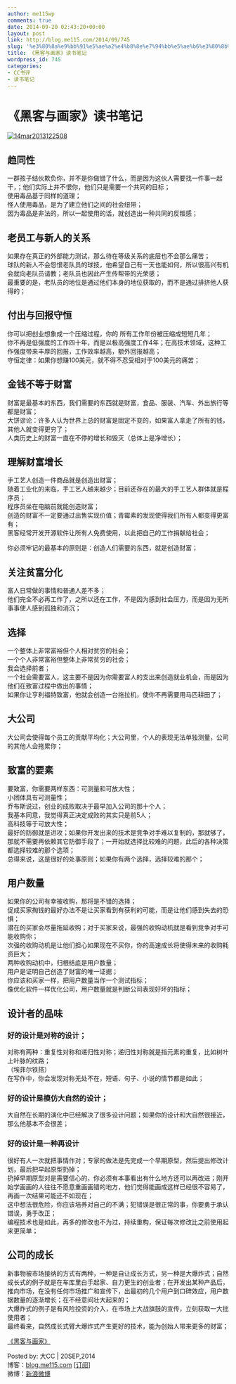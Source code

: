 ```yaml
---
author: me115wp
comments: true
date: 2014-09-20 02:43:20+00:00
layout: post
link: http://blog.me115.com/2014/09/745
slug: '%e3%80%8a%e9%bb%91%e5%ae%a2%e4%b8%8e%e7%94%bb%e5%ae%b6%e3%80%8b%e8%af%bb%e4%b9%a6%e7%ac%94%e8%ae%b0'
title: 《黑客与画家》读书笔记
wordpress_id: 745
categories:
- CC书评
- 读书笔记
---
```


# 《黑客与画家》读书笔记





[![14mar2013122508](http://blog.me115.com/wp-content/uploads/2014/09/14mar2013122508.jpg)](http://www.amazon.cn/%E9%BB%91%E5%AE%A2%E4%B8%8E%E7%94%BB%E5%AE%B6-%E7%A1%85%E8%B0%B7%E5%88%9B%E4%B8%9A%E4%B9%8B%E7%88%B6Paul-Graham%E6%96%87%E9%9B%86-%E9%98%AE%E4%B8%80%E5%B3%B0/dp/B004WHZGZQ?SubscriptionId=AKIAJOMEZLLKFEWYT4PQ&tag=z08-23&linkCode=xm2&camp=2025&creative=165953&creativeASIN=B004WHZGZQ)





## 趋同性





一群孩子结伙欺负你，并不是你做错了什么，而是因为这伙人需要找一件事一起干，；他们实际上并不恨你，他们只是需要一个共同的目标；      
使用毒品基于同样的道理；       
怪人使用毒品，是为了建立他们之间的社会纽带；       
因为毒品是非法的，所以一起使用的话，就创造出一种共同的反叛感；





## 老员工与新人的关系





如果存在真正的外部能力测试，那么待在等级关系的底层也不会那么痛苦；      
球队的新人不会怨恨老队员的球技，他希望自己有一天也能如何，所以很高兴有机会就向老队员请教；老队员也因此产生传帮带的光荣感；       
最重要的是，老队员的地位是通过他们本身的地位获取的，而不是通过排挤他人获得的；





## 付出与回报守恒





你可以把创业想象成一个压缩过程，你的 所有工作年份被压缩成短短几年；      
你不再是低强度的工作四十年，而是以极高强度工作4年；在高技术领域，这种工作强度带来丰厚的回报，工作效率越高，额外回报越高；       
守恒定律：如果你想赚100美元，就不得不忍受相对于100美元的痛苦；





## 金钱不等于财富





财富是最基本的东西，我们需要的东西就是财富，食品、服装、汽车、外出旅行等都是财富；      
大饼谬论：许多人认为世界上总的财富是固定不变的，如果富人拿走了所有的钱，其他人就变得更穷了；       
人类历史上的财富一直在不停的增长和毁灭（总体上是净增长）；





## 理解财富增长





手工艺人创造一件商品就是创造出财富；      
随着工业化的来临，手工艺人越来越少；目前还存在的最大的手工艺人群体就是程序员；       
程序员坐在电脑前就能创造财富；       
创造的财富不一定要通过出售实现价值；青霉素的发现使得我们所有人都变得更富有；       
黑客经常开发开源软件让所有人免费使用，以此把自己的工作捐献给社会；





你必须牢记的最基本的原则是：创造人们需要的东西，就是创造财富；





## 关注贫富分化





富人日常做的事情和普通人差不多；      
他们完全不必再工作了，之所以还在工作，不是因为感到社会压力，而是因为无所事事使人感到孤独和消沉；





## 选择





一个整体上非常富裕但个人相对贫穷的社会；      
一个个人非常富裕但整体上非常贫穷的社会；       
我会选择前者；       
一个社会需要富人，这主要不是因为你需要富人的支出来创造就业机会，而是因为他们在致富过程中做出的事情；       
如果你让亨利福特致富，他就会创造一台拖拉机，使你不再需要用马匹耕田了；





## 大公司





大公司会使得每个员工的贡献平均化；大公司里，个人的表现无法单独测量，公司的其他人会拖累你；





## 致富的要素





要致富，你需要两样东西：可测量和可放大性；      
小团体具有可测量性；       
乔布斯说过，创业的成败取决于最早加入公司的那十个人；       
我基本同意，我觉得真正决定成败的其实只是前5人；       
高科技等于可放大性；       
最好的防御就是进攻；如果你开发出来的技术是竞争对手难以复制的，那就够了，那就不需要再依赖其它防御手段了；一开始就选择比较难的问题，此后的各种决策都选择较难的那个选项；       
总得来说，这是很好的处事原则；如果你有两个选择，选择较难的那个；





## 用户数量





如果你的公司有幸被收购，那将是不错的选择；      
促成买家掏钱的最好办法不是让买家看到有获利的可能，而是让他们感到失去的恐惧；       
潜在的买家会尽量拖延收购；对于买家来说，最强的收购动机就是看到竞争对手可能收购你；       
次强的收购动机是让他们担心如果现在不买你，你的高速成长将使得未来的收购耗资巨大；       
两种收购动机中，归根结底是用户数量；       
用户是证明自己创造了财富的唯一证据；       
你应该和买家一样，把用户数量当作一个测试指标；       
像优化软件一样优化公司，用户数量就是判断公司表现好坏的指标；





## 设计者的品味





### 好的设计是对称的设计；





对称有两种：重复性对称和递归性对称；递归性对称就是指元素的重复，比如树叶上叶脉的纹路；      
（埃菲尔铁搭）       
在写作中，你会发现对称无处不在，短语、句子、小说的情节都是如此；





### 好的设计是模仿大自然的设计；





大自然在长期的演化中已经解决了很多设计问题；如果你的设计和大自然很接近，那么他基本不会很差；





### 好的设计是一种再设计





很好有人一次就把事情作对；专家的做法是先完成一个早期原型，然后提出修改计划，最后把早起原型扔掉；      
扔掉早期原型对是需要信心的，你必须有本事看出有什么地方还可以再改进；刚开始学画画的人往往不愿意重画画错的地方，他们觉得能画成这样已经很不容易了，再画一次结果可能还不如现在；       
这中想法很危险，你应该培养对自己的不满；犯错误是很正常的事，你要勇于承认错误，勇于改正；       
编程技术也是如此，再多的修改也不为过，持续重构，保证每次修改比之前使用起来更简单；





## 公司的成长





新事物被市场接纳的方式有两种，一种是自让成长方式，另一种是大爆炸式；自然成长式的例子就是在车库里白手起家、自力更生的创业者；在开发出某种产品后，推向市场，在没有任何市场推广和宣传下，出最初的几个用户到口碑效应，用户数据数量的逐渐增长；在不经意间壮大起来的；      
大爆炸式的例子是有风险投资的介入，在市场上大战旗鼓的宣传，立刻获取一大批使用者；       
最终看来，自然成长式臂大爆炸式产生更好的技术，能为创始人带来更多的财富；





[《黑客与画家》](http://www.amazon.cn/%E9%BB%91%E5%AE%A2%E4%B8%8E%E7%94%BB%E5%AE%B6-%E7%A1%85%E8%B0%B7%E5%88%9B%E4%B8%9A%E4%B9%8B%E7%88%B6Paul-Graham%E6%96%87%E9%9B%86-%E9%98%AE%E4%B8%80%E5%B3%B0/dp/B004WHZGZQ?SubscriptionId=AKIAJOMEZLLKFEWYT4PQ&tag=z08-23&linkCode=xm2&camp=2025&creative=165953&creativeASIN=B004WHZGZQ)





Posted by: 大CC | 20SEP,2014      
博客：[blog.me115.com](http://blog.me115.com) [[订阅](http://feed.feedsky.com/me115)]       
微博：[新浪微博](http://weibo.com/bigcc115)



